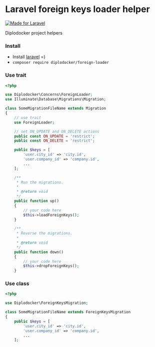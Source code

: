 # Laravel foreign keys loader helper
[![Made for Laravel](https://img.shields.io/badge/made%20for-laravel-orange.svg?style=flat&logo=Laravel)](https://laravel.com/)

Diplodocker project helpers

### Install
* Install [laravel](https://laravel.com/docs/master/installation) =)
* `composer require diplodocker/foreign-loader`

### Use trait
```php
<?php

use Diplodocker\Concerns\ForeignLoader;
use Illuminate\Database\Migrations\Migration;

class SomeMigrationFileName extends Migration
{
    // use trait
    use ForeignLoader;

    // set ON_UPDATE and ON_DELETE actions
    public const ON_UPDATE = 'restrict';
    public const ON_DELETE = 'restrict';

    public $keys = [
        'user.city_id' => 'city.id',
        'user.company_id' => 'company.id',
        ...
    ];

    /**
     * Run the migrations.
     *
     * @return void
     */
    public function up()
    {
        // your code here
        $this->loadForeignKeys();
    }

    /**
     * Reverse the migrations.
     *
     * @return void
     */
    public function down()
    {
        // your code here
        $this->dropForeignKeys();
    }

```
### Use class
```php
<?php

use Diplodocker\ForeignKeysMigration;

class SomeMigrationFileName extends ForeignKeysMigration
{
    public $keys = [
        'user.city_id' => 'city.id',
        'user.company_id' => 'company.id',
        ...
    ];

```
